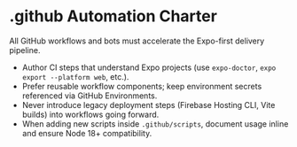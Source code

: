# .github Automation Charter

All GitHub workflows and bots must accelerate the Expo-first delivery pipeline.

- Author CI steps that understand Expo projects (use `expo-doctor`, `expo export --platform web`, etc.).
- Prefer reusable workflow components; keep environment secrets referenced via GitHub Environments.
- Never introduce legacy deployment steps (Firebase Hosting CLI, Vite builds) into workflows going forward.
- When adding new scripts inside `.github/scripts`, document usage inline and ensure Node 18+ compatibility.
